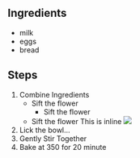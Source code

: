 ## Ingredients

+ milk
+ eggs
+ bread

## Steps

1. Combine Ingredients
	* Sift the flower
		* Sift the flower
	* Sift the flower
		This is inline
		![](http://localhost/alamatimage)
2. Lick the bowl...
3. Gently Stir Together
4. Bake at 350 for 20 minute
